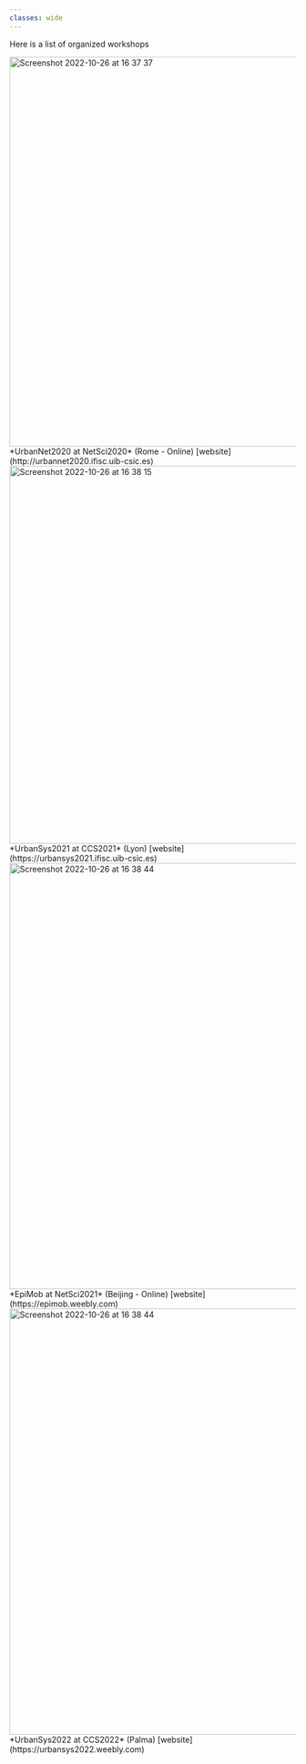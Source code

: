 ```yaml
---
classes: wide
---
```


Here is a list of organized workshops

<img width="684" alt="Screenshot 2022-10-26 at 16 37 37" src="https://user-images.githubusercontent.com/26024985/198056027-e3e93d87-9a2e-484b-aaf1-ebe7f6015b55.png">
*UrbanNet2020 at NetSci2020* (Rome - Online)
[website](http://urbannet2020.ifisc.uib-csic.es)

<img width="663" alt="Screenshot 2022-10-26 at 16 38 15" src="https://user-images.githubusercontent.com/26024985/198056182-1b4482e8-91f9-4e2c-af62-2d953961c756.png">
*UrbanSys2021 at CCS2021* (Lyon)
[website](https://urbansys2021.ifisc.uib-csic.es)

<img width="748" alt="Screenshot 2022-10-26 at 16 38 44" src="https://user-images.githubusercontent.com/26024985/198056305-cea06eaf-e59c-4e55-8497-7a69ad452181.png">
*EpiMob at NetSci2021* (Beijing - Online)
[website](https://epimob.weebly.com)

<img width="748" alt="Screenshot 2022-10-26 at 16 38 44" src="https://user-images.githubusercontent.com/26024985/198056549-ce265466-0a21-48b2-b69a-bfd08d1c9aac.png">
*UrbanSys2022 at CCS2022* (Palma)
[website](https://urbansys2022.weebly.com)
